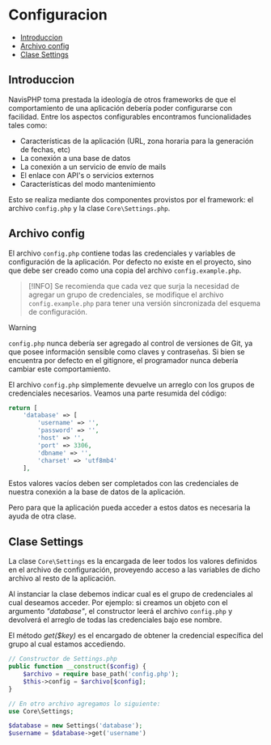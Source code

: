 # Configuracion

-   [Introduccion](#introduccion)
-   [Archivo config](#archivo-config)
-   [Clase Settings](#clase-settings)

## Introduccion

NavisPHP toma prestada la ideología de otros frameworks de que el comportamiento de una aplicación debería poder configurarse con facilidad. Entre los aspectos configurables encontramos funcionalidades tales como:

-   Características de la aplicación (URL, zona horaria para la generación de fechas, etc)
-   La conexión a una base de datos
-   La conexión a un servicio de envío de mails
-   El enlace con API's o servicios externos
-   Características del modo mantenimiento

Esto se realiza mediante dos componentes provistos por el framework: el archivo `config.php` y la clase `Core\Settings.php`.

## Archivo config

El archivo `config.php` contiene todas las credenciales y variables de configuración de la aplicación. Por defecto no existe en el proyecto, sino que debe ser creado como una copia del archivo `config.example.php`.

> [!INFO]
> Se recomienda que cada vez que surja la necesidad de agregar un grupo de credenciales, se modifique el archivo `config.example.php` para tener una versión sincronizada del esquema de configuración.

> [!WARNING]
> `config.php` nunca debería ser agregado al control de versiones de Git, ya que posee información sensible como claves y contraseñas. Si bien se encuentra por defecto en el gitignore, el programador nunca debería cambiar este comportamiento.

El archivo `config.php` simplemente devuelve un arreglo con los grupos de credenciales necesarios. Veamos una parte resumida del código:

```php
return [
    'database' => [
        'username' => '',
        'password' => '',
        'host' => '',
        'port' => 3306,
        'dbname' => '',
        'charset' => 'utf8mb4'
    ],
```

Estos valores vacíos deben ser completados con las credenciales de nuestra conexión a la base de datos de la aplicación.

Pero para que la aplicación pueda acceder a estos datos es necesaria la ayuda de otra clase.

## Clase Settings

La clase `Core\Settings` es la encargada de leer todos los valores definidos en el archivo de configuración, proveyendo acceso a las variables de dicho archivo al resto de la aplicación.

Al instanciar la clase debemos indicar cual es el grupo de credenciales al cual deseamos acceder. Por ejemplo: si creamos un objeto con el argumento _"database"_, el constructor leerá el archivo `config.php` y devolverá el arreglo de todas las credenciales bajo ese nombre.

El método _get($key)_ es el encargado de obtener la credencial específica del grupo al cual estamos accediendo.

```php
// Constructor de Settings.php
public function __construct($config) {
    $archivo = require base_path('config.php');
    $this->config = $archivo[$config];
}

// En otro archivo agregamos lo siguiente:
use Core\Settings;

$database = new Settings('database');
$username = $database->get('username')
```
